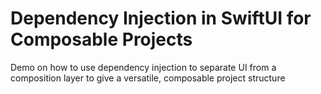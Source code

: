 # Dependency Injection in SwiftUI for Composable Projects
Demo on how to use dependency injection to separate UI from a composition layer to give a versatile, composable project structure


